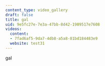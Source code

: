 ```yaml
---
content_type: video_gallery
draft: false
title: gal
uid: 9e5fc27e-7e3a-47bb-8d42-1989517e7608
videos:
  content:
  - 7fad6af5-9da7-4db8-a5a8-81bd184483e9
  website: test31
---
```

gal